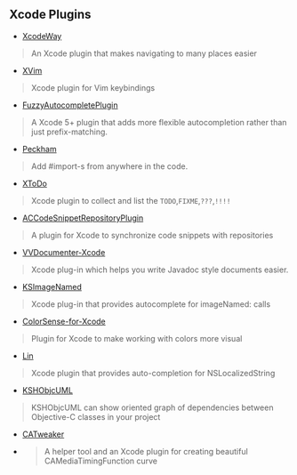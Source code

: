 ## Xcode Plugins

* [XcodeWay](https://github.com/onmyway133/XcodeWay)
> An Xcode plugin that makes navigating to many places easier

* [XVim](https://github.com/XVimProject/XVim)
> Xcode plugin for Vim keybindings

* [FuzzyAutocompletePlugin](https://github.com/FuzzyAutocomplete/FuzzyAutocompletePlugin)
> A Xcode 5+ plugin that adds more flexible autocompletion rather than just prefix-matching.

* [Peckham](https://github.com/markohlebar/Peckham)
> Add #import-s from anywhere in the code.

* [XToDo](https://github.com/trawor/XToDo)
> Xcode plugin to collect and list the `TODO`,`FIXME`,`???`,`!!!!`

* [ACCodeSnippetRepositoryPlugin](https://github.com/acoomans/ACCodeSnippetRepositoryPlugin)
> A plugin for Xcode to synchronize code snippets with repositories

* [VVDocumenter-Xcode](https://github.com/onevcat/VVDocumenter-Xcode)
> Xcode plug-in which helps you write Javadoc style documents easier.

* [KSImageNamed](https://github.com/ksuther/KSImageNamed-Xcode)
> Xcode plug-in that provides autocomplete for imageNamed: calls

* [ColorSense-for-Xcode](https://github.com/omz/ColorSense-for-Xcode)
> Plugin for Xcode to make working with colors more visual

* [Lin](https://github.com/questbeat/Lin)
> Xcode plugin that provides auto-completion for NSLocalizedString

* [KSHObjcUML](https://github.com/kimsungwhee/KSHObjcUML)
> KSHObjcUML can show oriented graph of dependencies between Objective-C classes in your project

* [CATweaker](https://github.com/keefo/CATweaker)
* > A helper tool and an Xcode plugin for creating beautiful CAMediaTimingFunction curve
